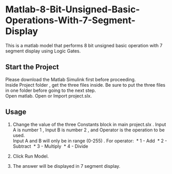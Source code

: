 # Matlab-8-Bit-Unsigned-Basic-Operations-With-7-Segment-Display
This is a matlab model that performs 8 bit unsigned basic operation with 7 segment display using Logic Gates.
<br/>

## Start the Project
Please download the Matlab Simulink first before proceeding. <br/>
Inside Project folder , get the three files inside. Be sure to put the three files in one folder before going to the next step. <br/>
Open matlab. Open or Import project.slx. <br/>

## Usage
1. Change the value of the three Constants block in main project.slx . Input A is number 1 , Input B is number 2 , and Operator is the operation to be used.<br/>
Input A and B will only be in range (0-255) . For operator:
&nbsp;* 1 - Add
&nbsp;* 2 - Subtract
&nbsp;* 3 - Multiply
&nbsp;* 4 - Divide

2. Click Run Model.
3. The answer will be displayed in 7 segment display. 
